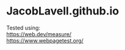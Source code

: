 # JacobLavell.github.io


Tested using:<br/>
https://web.dev/measure/<br/>
https://www.webpagetest.org/
